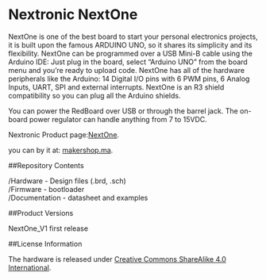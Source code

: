# Nextronic NextOne

NextOne is one of the best board to start your personal electronics projects, it is built upon the famous ARDUINO UNO, so it shares its simplicity and its flexibility. NextOne can be programmed over a USB Mini-B cable using the Arduino IDE: Just plug in the board, select “Arduino UNO” from the board menu and you’re ready to upload code. NextOne has all of the hardware peripherals like the Arduino: 14 Digital I/O pins with 6 PWM pins, 6 Analog Inputs, UART, SPI and external interrupts. NextOne is an R3 shield compatibility so you can plug all the Arduino shields.

You can power the RedBoard over USB or through the barrel jack. The on-board power regulator can handle anything from 7 to 15VDC.


Nextronic Product page:[NextOne](http://nextronic.ma/product/nextone/).

you can by it at: [makershop.ma](http://makershop.ma/).



##Repository Contents

/Hardware - Design files (.brd, .sch)  
/Firmware - bootloader  
/Documentation - datasheet and examples

##Product Versions

NextOne_V1 first release

##License Information

The hardware is released under [Creative Commons ShareAlike 4.0 International](https://creativecommons.org/licenses/by-sa/4.0/).
